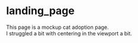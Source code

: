 # landing_page
This page is a mockup cat adoption page.  
I struggled a bit with centering in the viewport a bit.  
